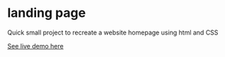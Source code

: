 # landing page

Quick small project to recreate a website homepage using html and CSS

[See live demo here](https://mvttn.github.io/landing-page/)
